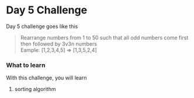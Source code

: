 # Day 5 Challenge

Day 5 challenge goes like this
> Rearrange numbers from 1 to 50 such that all odd numbers come first then followed by 3v3n numbers \
Eample: [1,2,3,4,5] => [1,3,5,2,4]

### What to learn

With this challenge, you will learn

1) sorting algorithm
